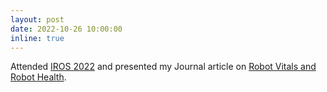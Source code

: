 ```yaml
---
layout: post
date: 2022-10-26 10:00:00
inline: true
---
```


Attended [IROS 2022](https://iros2022.org/) and presented my Journal article on [Robot Vitals and Robot Health](https://ieeexplore.ieee.org/document/9834068).